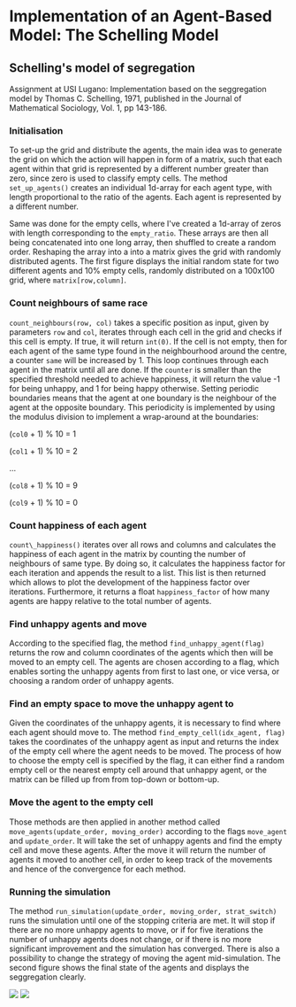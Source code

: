# Implementation of an Agent-Based Model: The Schelling Model
## Schelling's model of segregation

Assignment at USI Lugano:
Implementation based on the seggregation model by Thomas C. Schelling, 1971, published in the Journal of Mathematical Sociology, Vol. 1, pp 143-186. 

### Initialisation
To set-up the grid and distribute the agents, the main idea was to generate the grid on which the action will happen in form of a matrix, such that each agent within that grid is represented by a different number greater than zero, since zero is used to classify empty cells. The method `set_up_agents()` creates an individual 1d-array for each agent type, with length proportional to the ratio of the agents. Each agent is represented by a different number. 

Same was done for the empty cells, where I've created a 1d-array of zeros with length corresponding to the `empty_ratio`. These arrays are then all being concatenated into one long array, then shuffled to create a random order. Reshaping the array into a into a matrix gives the grid with randomly distributed agents. The first figure displays the initial random state for two different agents and 10% empty cells, randomly distributed on a 100x100 grid, where `matrix[row,column]`.

### Count neighbours of same race
`count_neighbours(row, col)` takes a specific position as input, given by parameters `row` and `col`, iterates through each cell in the grid and checks if this cell is empty. If true, it will return `int(0)`. If the cell is not empty, then for each agent of the same type found in the neighbourhood around the centre, a counter `same` will be increased by 1. This loop continues through each agent in the matrix until all are done. If the `counter` is smaller than the specified threshold needed to achieve happiness, it will return the value -1 for being unhappy, and 1 for being happy otherwise. Setting periodic boundaries means that the agent at one boundary is the neighbour of the agent at the opposite boundary. This periodicity is implemented by using the modulus division to implement a wrap-around at the boundaries:

(`col0` + 1) % 10 = 1 

(`col1` + 1) % 10 = 2

... 

(`col8` + 1) % 10 = 9

(`col9` + 1) % 10 = 0

### Count happiness of each agent
`count\_happiness()` iterates over all rows and columns and calculates the happiness of each agent in the matrix by counting the number of neighbours of same type. By doing so, it calculates the happiness factor for each iteration and appends the result to a list. This list is then returned which allows to plot the development of the happiness factor over iterations. Furthermore, it returns a float `happiness_factor` of how many agents are happy relative to the total number of agents.

### Find unhappy agents and move
According to the specified flag, the method `find_unhappy_agent(flag)` returns the row and column coordinates of the agents which then will be moved to an empty cell. The agents are chosen according to a flag, which enables sorting the unhappy agents from first to last one, or vice versa, or choosing a random order of unhappy agents.

### Find an empty space to move the unhappy agent to
Given the coordinates of the unhappy agents, it is necessary to find where each agent should move to. The method `find_empty_cell(idx_agent, flag)` takes the coordinates of the unhappy agent as input and returns the index of the empty cell where the agent needs to be moved. The process of how to choose the empty cell is specified by the flag, it can either find a random empty cell or the nearest empty cell around that unhappy agent, or the matrix can be filled up from from top-down or bottom-up.

### Move the agent to the empty cell
Those methods are then applied in another method called `move_agents(update_order, moving_order)` according to the flags `move_agent` and `update_order`. It will take the set of unhappy agents and find the empty cell and move these agents. After the move it will return the number of agents it moved to another cell, in order to keep track of the movements and hence of the convergence for each method.

### Running the simulation
The method `run_simulation(update_order, moving_order, strat_switch)` runs the simulation until one of the stopping criteria are met. It will stop if there are no more unhappy agents to move, or if for five iterations the number of unhappy agents does not change, or if there is no more significant improvement and the simulation has converged. There is also a possibility to change the strategy of moving the agent mid-simulation. The second figure shows the final state of the agents and displays the seggregation clearly.

![](plots/github1.png)
![](plots/github2.png)





